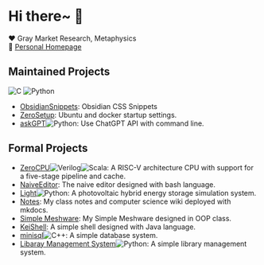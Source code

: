 # Hi there~ 👋
❤️ Gray Market Research, Metaphysics  
🔗 [Personal Homepage](https://zerokei.top)

## Maintained Projects
<img src="https://img.shields.io/badge/-C-a8b9cc?logo=c&logoColor=fff" alt="C" />
<img src="https://img.shields.io/badge/-Python-3776ab?logo=python&logoColor=fff" alt="Python" /> 

- [ObsidianSnippets](https://github.com/Zerokei/ObsidianSnippets): Obsidian CSS Snippets
- [ZeroSetup](https://github.com/Zerokei/ZeroSetup): Ubuntu and docker startup settings.
- [askGPT](https://github.com/Zerokei/askGPT)<img src="https://img.shields.io/badge/-Python-3776ab?logo=python&logoColor=fff" alt="Python" />: Use ChatGPT API with command line.

## Formal Projects

- [ZeroCPU](https://github.com/Zerokei/ZeroCPU)<img src="https://img.shields.io/badge/-Verilog-625f86?logo=v&logoColor=fff" alt="Verilog" /><img src="https://img.shields.io/badge/-Scala-c02300?logo=scala&logoColor=fff" alt="Scala" />: A RISC-V architecture CPU with support for a five-stage pipeline and cache.
- [NaiveEditor](https://github.com/Zerokei/NaiveEditor): The naive editor designed with bash language.
- [Light](https://github.com/Zerokei/Light)<img src="https://img.shields.io/badge/-Python-3776ab?logo=python&logoColor=fff" alt="Python" />: A photovoltaic hybrid energy storage simulation system.
- [Notes](https://github.com/Zerokei/Notes): My class notes and computer science wiki deployed with mkdocs.
- [Simple Meshware](https://github.com/Zerokei/Simple-Meshware): My Simple Meshware designed in OOP class.
- [KeiShell](https://github.com/Zerokei/KeiShell): A simple shell designed with Java language.
- [minisql](https://github.com/Zerokei/minisql)<img src="https://img.shields.io/badge/-C%2B%2B-00599c?logo=c%2B%2B&logoColor=fff" alt="C++" />: A simple database system.
- [Libaray Management System](https://github.com/Zerokei/Library_Management_System)<img src="https://img.shields.io/badge/-Python-3776ab?logo=python&logoColor=fff" alt="Python" />: A simple library management system.
